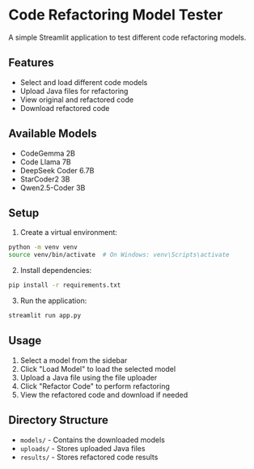 # Code Refactoring Model Tester

A simple Streamlit application to test different code refactoring models.

## Features

- Select and load different code models
- Upload Java files for refactoring
- View original and refactored code
- Download refactored code

## Available Models

- CodeGemma 2B
- Code Llama 7B
- DeepSeek Coder 6.7B
- StarCoder2 3B
- Qwen2.5-Coder 3B

## Setup

1. Create a virtual environment:
```bash
python -m venv venv
source venv/bin/activate  # On Windows: venv\Scripts\activate
```

2. Install dependencies:
```bash
pip install -r requirements.txt
```

3. Run the application:
```bash
streamlit run app.py
```

## Usage

1. Select a model from the sidebar
2. Click "Load Model" to load the selected model
3. Upload a Java file using the file uploader
4. Click "Refactor Code" to perform refactoring
5. View the refactored code and download if needed

## Directory Structure

- `models/` - Contains the downloaded models
- `uploads/` - Stores uploaded Java files
- `results/` - Stores refactored code results 